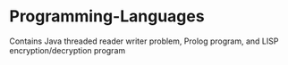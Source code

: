 # Programming-Languages
Contains Java threaded reader writer problem, Prolog program, and LISP encryption/decryption program
